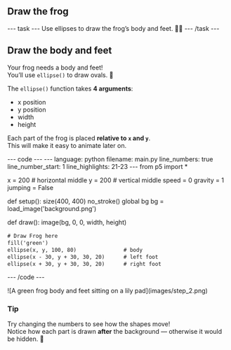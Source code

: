<h2 class="c-project-heading--task">Draw the frog</h2>
--- task ---
Use ellipses to draw the frog’s body and feet. 🐸👣
--- /task ---

<h2 class="c-project-heading--explainer">Draw the body and feet</h2>

Your frog needs a body and feet!  
You’ll use `ellipse()` to draw ovals. 🥚

The `ellipse()` function takes **4 arguments**:
- x position
- y position
- width
- height

Each part of the frog is placed **relative to `x` and `y`**.  
This will make it easy to animate later on.

<div class="c-project-code">
--- code ---
---
language: python
filename: main.py
line_numbers: true
line_number_start: 1
line_highlights: 21-23
---
from p5 import *

x = 200 # horizontal middle
y = 200 # vertical middle
speed = 0
gravity = 1
jumping = False

def setup():
    size(400, 400)
    no_stroke()
    global bg
    bg = load_image('background.png')


def draw():
    image(bg, 0, 0, width, height)
    
    # Draw Frog here
    fill('green')
    ellipse(x, y, 100, 80)               # body
    ellipse(x - 30, y + 30, 30, 20)      # left foot
    ellipse(x + 30, y + 30, 30, 20)      # right foot
--- /code ---
</div>

<div class="c-project-output">
![A green frog body and feet sitting on a lily pad](images/step_2.png)
</div>

<div class="c-project-callout c-project-callout--tip">

### Tip

Try changing the numbers to see how the shapes move!  
Notice how each part is drawn **after** the background — otherwise it would be hidden. 🎨

</div>